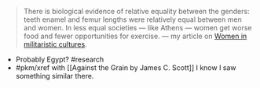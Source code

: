 > There is biological evidence of relative equality between the genders: teeth enamel and femur lengths were relatively equal between men and women. In less equal societies — like Athens — women get worse food and fewer opportunities for exercise.
> — my article on [Women in militaristic cultures](https://eleanorkonik.com/women-militaristic-culture/). 

- Probably Egypt? #research 
-  #pkm/xref with [[Against the Grain by James C. Scott]] I know I saw something similar there. 